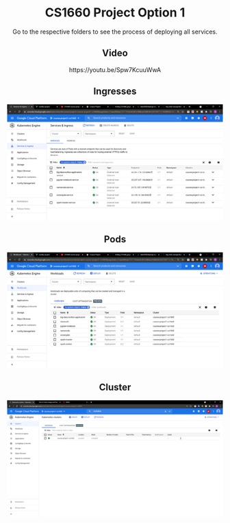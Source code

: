 <h1 align="center"> CS1660 Project Option 1 </h1>
<p align="center"> Go to the respective folders to see the process of deploying all services. </p>

<h2 align="center"> Video </h1>
<p align="center">https://youtu.be/Spw7KcuuWwA</p>

<h2 align="center"> Ingresses </h1>

![Alt text](https://github.com/atr34/CS1660_project1/blob/main/Images/Ingresses.png)

<h2 align="center"> Pods </h1>

![Alt text](https://github.com/atr34/CS1660_project1/blob/main/Images/Pods.png)

<h2 align="center"> Cluster </h1>

![Alt text](https://github.com/atr34/CS1660_project1/blob/main/Images/ClusterImage.png)
